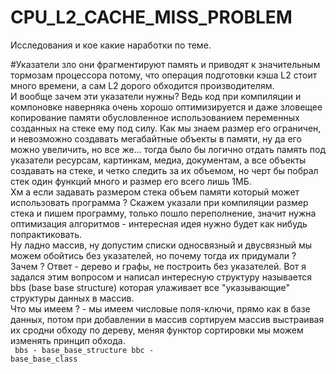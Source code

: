 # CPU_L2_CACHE_MISS_PROBLEM
Исследования и кое какие наработки по теме.

#Указатели зло они фрагментируют память и приводят к значительным тормозам процессора потому, что операция подготовки кэша L2 стоит много времени, а сам L2 дорого обходится производителям.<br>
И вообще зачем эти указатели нужны? Ведь код при компиляции и компоновке наверняка очень хорошо оптимизируется и даже зловещее копирование памяти обусловленное использованием переменных созданных на стеке ему под силу.
Как мы знаем размер его ограничен, и невозможно создавать мегабайтные объекты в памяти, ну да его можно увеличить, но все же... тогда было бы логично отдать память под указатели ресурсам, картинкам, медиа, документам, 
а все объекты создавать на стеке, и четко следить за их объемом, но черт бы побрал стек один функций много и размер его всего лишь 1МБ.<br>
Хм а если задавать размером стека объем памяти который может использовать программа ? Скажем указали при компиляции размер стека и пишем программу, только пошло переполнение, значит нужна оптимизация алгоритмов - интересная идея нужно будет как нибудь попрактиковать.<br>
Ну ладно массив, ну допустим списки односвязный и двусвязный мы можем обойтись без указателей, но почему тогда их придумали ? Зачем ? Ответ - дерево и графы, не построить без указателей. Вот я задался этим вопросом и написал интересную структуру называется bbs (base base structure) которая улаживает все "указывающие" структуры данных в массив.<br>
Что мы имеем ? - мы имеем числовые поля-ключи, прямо как в базе данных, потом при добавлении в массив сортируем массив выстраивая их сродни обходу по дереву, меняя функтор сортировки мы можем изменять принцип обхода.<br>
<code>
bbs - base_base_structure
bbc - base_base_class
</code>

